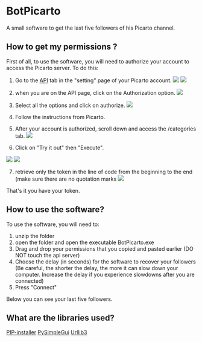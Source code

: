# BotPicarto

A small software to get the last five followers of his Picarto channel.

## How to get my permissions ?

First of all, to use the software, you will need to authorize your account to access the Picarto server.
To do this:

1. Go to the [API](https://api.picarto.tv/) tab in the "setting" page of your Picarto account. 
![](https://i.imgur.com/NDnBv70.png) ![](https://i.imgur.com/kUNlHPx.png)

2. when you are on the API page, click on the Authorization option.
![](https://i.imgur.com/pqPdmTA.png)

3. Select all the options and click on authorize.
![](https://i.imgur.com/MpwYl9R.png)

4. Follow the instructions from Picarto.

5. After your account is authorized, scroll down and access the /categories tab.
![](https://i.imgur.com/97RrRX8.png)

6. Click on "Try it out" then "Execute".

![](https://i.imgur.com/6oUbjLS.png) ![](https://i.imgur.com/6TB8ZSU.png)

7. retrieve only the token in the line of code from the beginning to the end (make sure there are no quotation marks 
![](https://i.imgur.com/hbShzoE.png)

That's it you have your token.

## How to use the software?

To use the software, you will need to:
1. unzip the folder
2. open the folder and open the executable BotPicarto.exe
3. Drag and drop your permissions that you copied and pasted earlier (DO NOT touch the api server)
4. Choose the delay (in seconds) for the software to recover your followers (Be careful, the shorter the delay, the more it can slow down your computer. Increase the delay if you experience slowdowns after you are connected)
5. Press "Connect"

Below you can see your last five followers.

## What are the libraries used?
[PIP-installer](https://pypi.org/project/pip/)
[PySimpleGui](https://github.com/PySimpleGUI/PySimpleGUI)
[Urllib3](https://urllib3.readthedocs.io/en/stable/)
